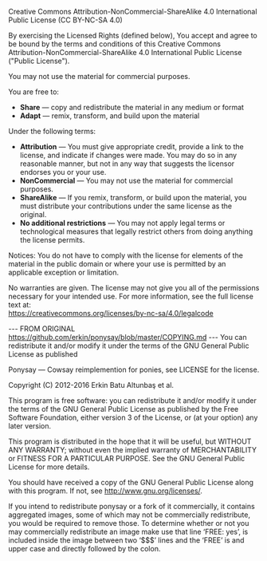 Creative Commons Attribution-NonCommercial-ShareAlike 4.0 International Public License (CC BY-NC-SA 4.0)

By exercising the Licensed Rights (defined below), You accept and agree to be bound by the terms and conditions of this Creative Commons Attribution-NonCommercial-ShareAlike 4.0 International Public License ("Public License").

You may not use the material for commercial purposes.

You are free to:
- **Share** — copy and redistribute the material in any medium or format
- **Adapt** — remix, transform, and build upon the material

Under the following terms:
- **Attribution** — You must give appropriate credit, provide a link to the license, and indicate if changes were made. You may do so in any reasonable manner, but not in any way that suggests the licensor endorses you or your use.
- **NonCommercial** — You may not use the material for commercial purposes.
- **ShareAlike** — If you remix, transform, or build upon the material, you must distribute your contributions under the same license as the original.
- **No additional restrictions** — You may not apply legal terms or technological measures that legally restrict others from doing anything the license permits.

Notices:
You do not have to comply with the license for elements of the material in the public domain or where your use is permitted by an applicable exception or limitation.

No warranties are given. The license may not give you all of the permissions necessary for your intended use. For more information, see the full license text at:  
https://creativecommons.org/licenses/by-nc-sa/4.0/legalcode


--- FROM ORIGINAL https://github.com/erkin/ponysay/blob/master/COPYING.md ---
You can redistribute it and/or modify it under the terms of the GNU General Public License as published

Ponysay — Cowsay reimplemention for ponies, see LICENSE for the license.

Copyright (C) 2012-2016  Erkin Batu Altunbaş et al.


This program is free software: you can redistribute it and/or modify
it under the terms of the GNU General Public License as published by
the Free Software Foundation, either version 3 of the License, or
(at your option) any later version.

This program is distributed in the hope that it will be useful,
but WITHOUT ANY WARRANTY; without even the implied warranty of
MERCHANTABILITY or FITNESS FOR A PARTICULAR PURPOSE.  See the
GNU General Public License for more details.

You should have received a copy of the GNU General Public License
along with this program.  If not, see <http://www.gnu.org/licenses/>.


If you intend to redistribute ponysay or a fork of it commercially,
it contains aggregated images, some of which may not be commercially
redistribute, you would be required to remove those. To determine
whether or not you may commercially redistribute an image make use
that line ‘FREE: yes’, is included inside the image between two ‘$$$’
lines and the ‘FREE’ is and upper case and directly followed by
the colon.
